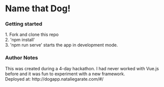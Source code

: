 <h1> Name that Dog! </h1>


<h3>Getting started </h3>
1. Fork and clone this repo <br/>
2. 'npm install' <br/>
3. 'npm run serve' starts the app in development mode.


<h3> Author Notes </h3>
This was created during a 4-day hackathon. I had never worked with Vue.js before and it was fun to experiment with a new framework.

</br>
Deployed at: http://dogapp.nataliegarate.com/#/



